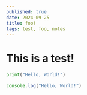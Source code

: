 ```yaml
---
published: true
date: 2024-09-25
title: foo!
tags: test, foo, notes
---
```

# This is a test!

```py
print("Hello, World!")
```

```js
console.log("Hello, World!")
```